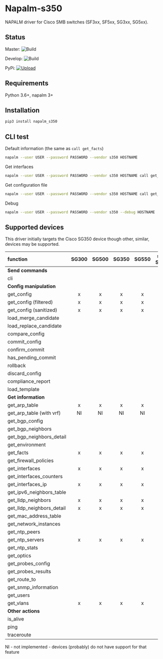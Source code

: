 # Napalm-s350

NAPALM driver for Cisco SMB switches (SF3xx, SF5xx, SG3xx, SG5xx).

## Status
Master: ![Build](https://github.com/napalm-automation-community/napalm-s350/workflows/Test%20before%20push/badge.svg?branch=master&event=push)

Develop: ![Build](https://github.com/napalm-automation-community/napalm-s350/workflows/Test%20before%20push/badge.svg?branch=develop&event=push)

PyPi: [![Upload](https://github.com/napalm-automation-community/napalm-s350/workflows/Upload%20Python%20Package%20to%20PyPi.org/badge.svg)](https://github.com/napalm-automation-community/napalm-s350/actions?query=workflow%3A%22Upload+Python+Package+to+PyPi.org%22)

## Requirements

Python 3.6+, napalm 3+

## Installation 

```bash
pip3 install napalm_s350
```
## CLI test

Default information (the same as `call get_facts`)
```bash
napalm --user USER --password PASSWORD --vendor s350 HOSTNAME
```

Get interfaces
```bash
napalm --user USER --password PASSWORD --vendor s350 HOSTNAME call get_interfaces
```

Get configuration file
```bash
napalm --user USER --password PASSWORD --vendor s350 HOSTNAME call get_config
```

Debug
```bash
napalm --user USER --password PASSWORD --vendor s350 --debug HOSTNAME
```

## Supported devices

This driver initially targets the Cisco SG350 device though other, similar, devices may
be supported.

| function                  | SG300 | SG500 | SG350 | SG550 | stack SG500 | stack SG550 |
| :---                      | :---: | :---: | :---: | :---: | :---:       | :---:       |
| **Send commands**                                                                     |
| cli                       |       |       |       |       |             |             |
| **Config manipulation**                                                               |
|get_config                 | x     | x     | x     | x     |             |             |
|get_config (filtered)      | x     | x     | x     | x     |             |             |
|get_config (sanitized)     | x     | x     | x     | x     |             |             |
|load_merge_candidate       |       |       |       |       |             |             |
|load_replace_candidate     |       |       |       |       |             |             |
|compare_config             |       |       |       |       |             |             |
|commit_config              |       |       |       |       |             |             |
|confirm_commit             |       |       |       |       |             |             |
|has_pending_commit         |       |       |       |       |             |             |
|rollback                   |       |       |       |       |             |             |
|discard_config             |       |       |       |       |             |             |
|compliance_report          |       |       |       |       |             |             |
|load_template              |       |       |       |       |             |             |
| **Get information**                                                                   |
|get_arp_table              | x     | x     | x     | x     |             |             |
|get_arp_table (with vrf)   | NI    | NI    | NI    | NI    |             |             |
|get_bgp_config             |       |       |       |       |             |             |
|get_bgp_neighbors          |       |       |       |       |             |             |
|get_bgp_neighbors_detail   |       |       |       |       |             |             |
|get_environment            |       |       |       |       |             |             |
|get_facts                  | x     | x     | x     | x     |             |             |
|get_firewall_policies      |       |       |       |       |             |             |
|get_interfaces             | x     | x     | x     | x     |             |             |
|get_interfaces_counters    |       |       |       |       |             |             |
|get_interfaces_ip          | x     | x     | x     | x     |             |             |
|get_ipv6_neighbors_table   |       |       |       |       |             |             |
|get_lldp_neighbors         | x     | x     | x     | x     |             |             |
|get_lldp_neighbors_detail  | x     | x     | x     | x     |             |             |
|get_mac_address_table      |       |       |       |       |             |             |
|get_network_instances      |       |       |       |       |             |             |
|get_ntp_peers              |       |       |       |       |             |             |
|get_ntp_servers            | x     | x     | x     | x     |             |             |
|get_ntp_stats              |       |       |       |       |             |             |
|get_optics                 |       |       |       |       |             |             |
|get_probes_config          |       |       |       |       |             |             |
|get_probes_results         |       |       |       |       |             |             |
|get_route_to               |       |       |       |       |             |             |
|get_snmp_information       |       |       |       |       |             |             |
|get_users                  |       |       |       |       |             |             |
|get_vlans                  | x     | x     | x     | x     |             |             |
| **Other actions**                                                                     |
|is_alive                   |       |       |       |       |             |             |
|ping                       |       |       |       |       |             |             |
|traceroute                 |       |       |       |       |             |             |


NI - not implemented - devices (probably) do not have support for that feature
